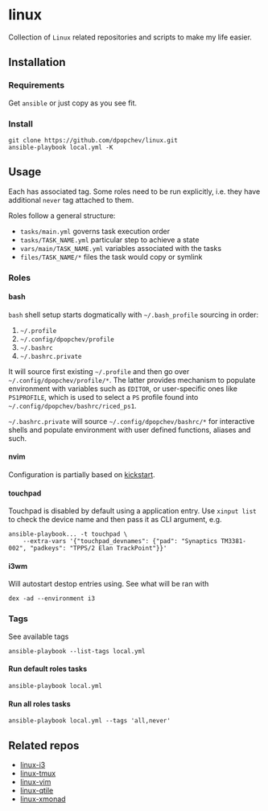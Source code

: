 # linux

Collection of `Linux` related repositories and scripts to make my life easier.

## Installation

### Requirements

Get `ansible` or just copy as you see fit.

### Install

```
git clone https://github.com/dpopchev/linux.git
ansible-playbook local.yml -K
```

## Usage

Each has associated tag. Some roles need to be run explicitly, i.e. they have
additional `never` tag attached to them.

Roles follow a general structure:

- `tasks/main.yml` governs task execution order
- `tasks/TASK_NAME.yml` particular step to achieve a state
- `vars/main/TASK_NAME.yml` variables associated with the tasks
- `files/TASK_NAME/*` files the task would copy or symlink

### Roles

#### bash

`bash` shell setup starts dogmatically with `~/.bash_profile` sourcing in order:

1. `~/.profile`
1. `~/.config/dpopchev/profile`
1. `~/.bashrc`
1. `~/.bashrc.private`

It will source first existing `~/.profile` and then go over
`~/.config/dpopchev/profile/*`. The latter provides mechanism to populate
environment with variables such as `EDITOR`, or user-specific ones like
`PS1PROFILE`, which is used to select a `PS` profile found into
`~/.config/dpopchev/bashrc/riced_ps1`.

`~/.bashrc.private` will source `~/.config/dpopchev/bashrc/*` for interactive
shells and populate environment with user defined functions, aliases and such.

#### nvim

Configuration is partially based on [kickstart](https://github.com/nvim-lua/kickstart.nvim/tree/master).

#### touchpad

Touchpad is disabled by default using a application entry. Use `xinput list` to
check the device name and then pass it as CLI argument, e.g.

```
ansible-playbook... -t touchpad \
    --extra-vars '{"touchpad_devnames": {"pad": "Synaptics TM3381-002", "padkeys": "TPPS/2 Elan TrackPoint"}}'
```

#### i3wm

Will autostart destop entries using. See what will be ran with

```
dex -ad --environment i3
```

### Tags

See available tags

```
ansible-playbook --list-tags local.yml
```

#### Run default roles tasks

```
ansible-playbook local.yml
```

#### Run all roles tasks

```
ansible-playbook local.yml --tags 'all,never'
```

## Related repos

- [linux-i3](https://github.com/dpopchev/linux-i3)
- [linux-tmux](https://github.com/dpopchev/linux-tmux)
- [linux-vim](https://github.com/dpopchev/linux-vim)
- [linux-qtile](https://github.com/dpopchev/linux-qtile)
- [linux-xmonad](https://github.com/dpopchev/linux-xmonad)
